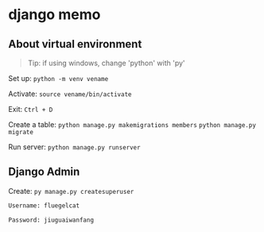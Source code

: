 # django memo

## About virtual environment

> Tip: if using windows, change 'python' with 'py'

Set up: `python -m venv vename`

Activate: `source vename/bin/activate`

Exit: `Ctrl + D`

Create a table:  `python manage.py makemigrations members`  `python manage.py migrate`

Run server:  `python manage.py runserver`

## Django Admin

Create: `py manage.py createsuperuser`

```bash
Username: fluegelcat

Password: jiuguaiwanfang
```
